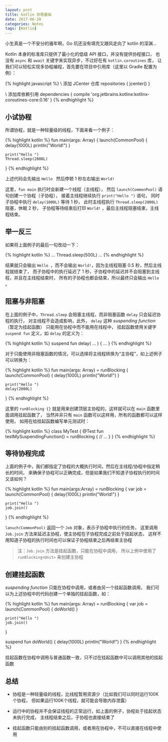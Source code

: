 ```yaml
---
layout: post
title: kotlin 协程基础
date: 2017-06-20
categories: Notes
tags: [Kotlin]
---
```


小生真是一个不安分的骚年啊，Go 坑还没有填完又跟风走向了 kotlin 的深渊...
  
Kotlin 本身的标准库只提供了最小化的低级 API 接口，并没有提供协程接口，
也没有 `async` 和 `await` 关键字来实现异步，不过好在有 `kotlin.coroutines` 库，
让我们可以轻松实现多协程编程，首先要在项目中引用库（这里以 Gradle 配置为例）：

{% highlight javascript %}
\\ 添加 JCenter 仓库
repositories {
    jcenter()
}

\\ 添加库依赖引用
dependencies {
    compile 'org.jetbrains.kotlinx:kotlinx-coroutines-core:0.16'
}
{% endhighlight %}

## 小试协程

所谓协程，就是一种轻量级的线程，下面来看一个例子：

{% highlight kotlin %}
fun main(args: Array<String>) {
    launch(CommonPool) {
        delay(1000L)
        println("World!")
    }

    print("Hello ")
    Thread.sleep(2000L)
}
{% endhighlight %}

上述代码会先输出 `Hello ` 然后停顿 1 秒左右输出 `World!`  
  
这里，`fun main` 执行时会新建一个线程（主线程），
然后 `launch(CommonPool)` 语句创建一个协程（子协程），
接着主线程继续执行 `print("Hello ")` 语句，
同时子协程中执行 `delay(1000L)` 等待 1 秒，
此时主线程执行 `Thread.sleep(2000L)` 阻塞，休眠 2 秒，
子协程等待结束后打印 `World!` ，最后主线程阻塞结束，主线程结束。

## 举一反三

如果将上面例子的最后一句改动一下：

{% highlight kotlin %}
...
    Thread.sleep(500L)
...
{% endhighlight %}

结果就只会输出 `Hello `，而不会输出 `World!`，因为主线程阻塞 0.5 秒，然后主线程就结束了，
而子协程中的执行延迟了 1 秒，子协程中的延迟并不会阻塞到主线程，并且在主线程结束时，
所有的子协程也都会结束，所以最终只会输出 `Hello `。
  
## 阻塞与非阻塞

在上面的例子中，`Thread.sleep` 会阻塞主线程，而非阻塞函数 `delay` 只会延迟协程的执行，
对主线程不会造成影响，此外，
`delay` 这种 *suspending function*（暂定为挂起函数） 只能用在协程中而不能用在线程中，
挂起函数使用关键字 `suspend fun` 定义，如 `delay` 的定义为：

{% highlight kotlin %}
suspend fun delay( ... ) { ... }
{% endhighlight %}

对于只能使用非阻塞函数的情况，可以选择将主线程转换为“主协程”，如上述例子可以转换为：

{% highlight kotlin %}
fun main(args: Array<String>) = runBlocking<Unit> {
    launch(CommonPool) {
        delay(1000L)
        println("World!")
    }

    print("Hello ")
    delay(2000L)
}
{% endhighlight %}

这里的 `runBlocking {}` 就是用来创建顶层主协程的，这样就可以在 `main` 函数里面调用挂起函数了，
当然并非只有 `main` 函数可以这样用，所有的函数都可以这样使用，
如用在给挂起函数编写单元测试时：

{% highlight kotlin %}
class MyTest {
    @Test
    fun testMySuspendingFunction() = runBlocking<Unit> {
        // ...
    }
}
{% endhighlight %}

## 等待协程完成

上面的例子中，我们都指定了协程的大概执行时间，然后在主线程/协程中指定稍长的时间，
来确保子协程可以正确完成，但是如果我们不知道子协程执行的时间又该如何？

{% highlight kotlin %}
fun main(args:Array<String>) = runBlocking<Unit> {
    var job = launch(CommonPool) {
        delay(1000L)
        println("World!")
    }

    print("Hello ")
    job.join()
}
{% endhighlight %}

`lanuch(CommonPool)` 返回一个 `Job` 对象，表示子协程中执行的任务，
这里调用 `Job.join` 方法来延迟主协程，使主协程在子协程完成之前处于挂起状态，
这样不用知道子协程的执行时间也可以保证子协程结束之后再结束主协程

> 注：`Job.join` 方法是挂起函数，只能在协程中调用，
> 所以上例中使用了 `runBlocking<Unit>` 来创建主协程

## 创建挂起函数

*suspending function* 只能在协程中调用，或者由另一个挂起函数调用，
我们可以为上述协程中的代码创建一个单独的挂起函数，如：

{% highlight kotlin %}
fun main(args: Array<String>) = runBlocking<Unit> {
    var job = launch(CommonPool) {
        doWorld()
    }

    print("Hello ")
    job.join()
}

suspend fun doWorld() {
    delay(1000L)
    println("World!")
}
{% endhighlight %}

挂起函数在协程中调用与普通函数一致，只不过在挂起函数中可以调用其他的挂起函数

## 总结

 - 协程是一种轻量级的线程，比线程暂用资源少（比如我们可以同时运行100K个协程，
 但如果运行100K个线程，就可能会导致内存泄露）

 - 运行中的协程并不会保证线程的正常运行，如上面的例子，协程处于挂起状态未执行完成，
 主线程结束之后，子协程也直接结束了

 - 挂起函数只能由别的挂起函数调用，或者用在协程中，不可以直接在线程中使用